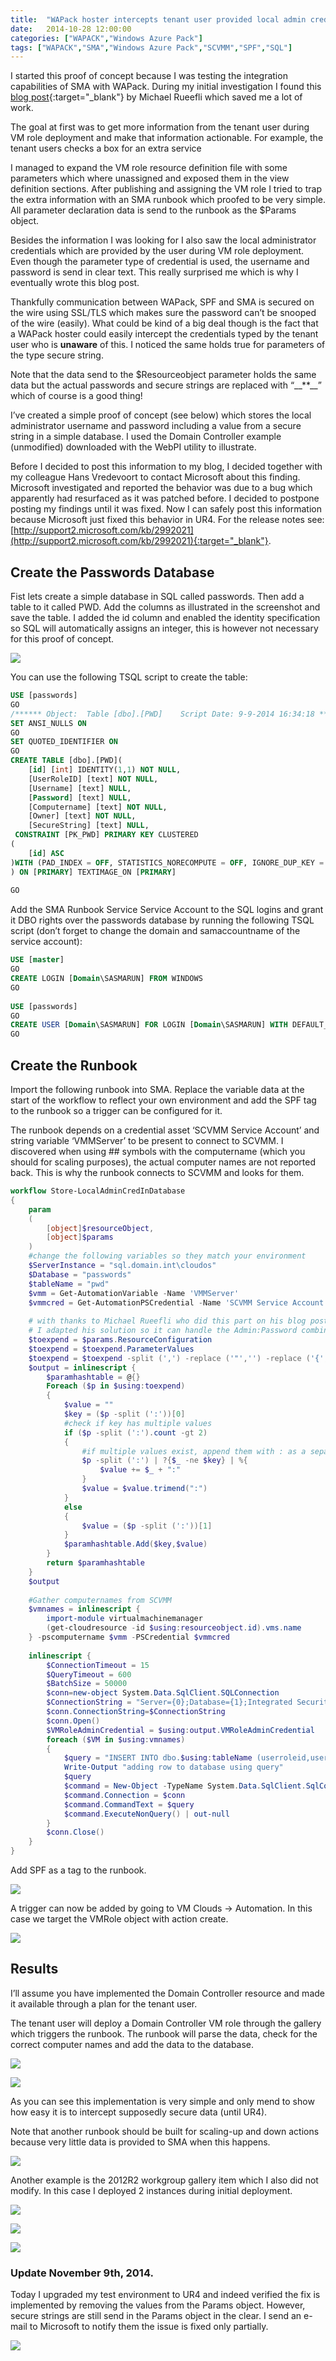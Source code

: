 ```yaml
---
title:  "WAPack hoster intercepts tenant user provided local admin credentials during VM role deployment (fixed in UR4)"
date:   2014-10-28 12:00:00
categories: ["WAPACK","Windows Azure Pack"]
tags: ["WAPACK","SMA","Windows Azure Pack","SCVMM","SPF","SQL"]
---
```

I started this proof of concept because I was testing the integration capabilities of SMA with WAPack. During my initial investigation I found this [blog post](http://www.miru.ch/linking-sma-runbooks-to-azure-pack-vm-cloud-events-and-get-job-parameters/){:target="_blank"} by Michael Rueefli which saved me a lot of work.

The goal at first was to get more information from the tenant user during VM role deployment and make that information actionable. For example, the tenant users checks a box for an extra service

I managed to expand the VM role resource definition file with some parameters which where unassigned and exposed them in the view definition sections. After publishing and assigning the VM role I tried to trap the extra information with an SMA runbook which proofed to be very simple. All parameter declaration data is send to the runbook as the $Params object.

Besides the information I was looking for I also saw the local administrator credentials which are provided by the user during VM role deployment. Even though the parameter type of credential is used, the username and password is send in clear text. This really surprised me which is why I eventually wrote this blog post.

Thankfully communication between WAPack, SPF and SMA is secured on the wire using SSL/TLS which makes sure the password can’t be snooped of the wire (easily). What could be kind of a big deal though is the fact that a WAPack hoster could easily intercept the credentials typed by the tenant user who is **unaware** of this. I noticed the same holds true for parameters of the type secure string.

Note that the data send to the $Resourceobject parameter holds the same data but the actual passwords and secure strings are replaced with “\_\_\*\*\_\_” which of course is a good thing!

I’ve created a simple proof of concept (see below) which stores the local administrator username and password including a value from a secure string in a simple database. I used the Domain Controller example (unmodified) downloaded with the WebPI utility to illustrate.

Before I decided to post this information to my blog, I decided together with my colleague Hans Vredevoort to contact Microsoft about this finding. Microsoft investigated and reported the behavior was due to a bug which apparently had resurfaced as it was patched before. I decided to postpone posting my findings until it was fixed. Now I can safely post this information because Microsoft just fixed this behavior in UR4. For the release notes see: [http://support2.microsoft.com/kb/2992021](http://support2.microsoft.com/kb/2992021){:target="_blank"}.

## Create the Passwords Database

Fist lets create a simple database in SQL called passwords. Then add a table to it called PWD. Add the columns as illustrated in the screenshot and save the table. I added the id column and enabled the identity specification so SQL will automatically assigns an integer, this is however not necessary for this proof of concept.

![](/images/2014-10/table.jpg)

You can use the following TSQL script to create the table:

```sql
USE [passwords]
GO
/****** Object:  Table [dbo].[PWD]    Script Date: 9-9-2014 16:34:18 ******/
SET ANSI_NULLS ON
GO
SET QUOTED_IDENTIFIER ON
GO
CREATE TABLE [dbo].[PWD](
    [id] [int] IDENTITY(1,1) NOT NULL,
    [UserRoleID] [text] NOT NULL,
    [Username] [text] NULL,
    [Password] [text] NULL,
    [Computername] [text] NOT NULL,
    [Owner] [text] NOT NULL,
    [SecureString] [text] NULL,
 CONSTRAINT [PK_PWD] PRIMARY KEY CLUSTERED
(
    [id] ASC
)WITH (PAD_INDEX = OFF, STATISTICS_NORECOMPUTE = OFF, IGNORE_DUP_KEY = OFF, ALLOW_ROW_LOCKS = ON, ALLOW_PAGE_LOCKS = ON) ON [PRIMARY]
) ON [PRIMARY] TEXTIMAGE_ON [PRIMARY]
 
GO
```

Add the SMA Runbook Service Service Account to the SQL logins and grant it DBO rights over the passwords database by running the following TSQL script (don’t forget to change the domain and samaccountname of the service account):

```sql
USE [master]
GO
CREATE LOGIN [Domain\SASMARUN] FROM WINDOWS
GO
 
USE [passwords]
GO
CREATE USER [Domain\SASMARUN] FOR LOGIN [Domain\SASMARUN] WITH DEFAULT_SCHEMA=[dbo]
GO
```

## Create the Runbook

Import the following runbook into SMA. Replace the variable data at the start of the workflow to reflect your own environment and add the SPF tag to the runbook so a trigger can be configured for it.

The runbook depends on a credential asset ‘SCVMM Service Account’ and string variable ‘VMMServer’ to be present to connect to SCVMM. I discovered when using ## symbols with the computername (which you should for scaling purposes), the actual computer names are not reported back. This is why the runbook connects to SCVMM and looks for them.

```powershell
workflow Store-LocalAdminCredInDatabase
{
    param
    (
        [object]$resourceObject,
        [object]$params
    )
    #change the following variables so they match your environment
    $ServerInstance = "sql.domain.int\cloudos"
    $Database = "passwords"
    $tableName = "pwd"
    $vmm = Get-AutomationVariable -Name 'VMMServer'
    $vmmcred = Get-AutomationPSCredential -Name 'SCVMM Service Account'
 
    # with thanks to Michael Rueefli who did this part on his blog post before me
    # I adapted his solution so it can handle the Admin:Password combinations as well.
    $toexpend = $params.ResourceConfiguration
    $toexpend = $toexpend.ParameterValues
    $toexpend = $toexpend -split (',') -replace ('"','') -replace ('{','') -replace ('}','')
    $output = inlinescript {
        $paramhashtable = @{}
        Foreach ($p in $using:toexpend)
        {
            $value = ""
            $key = ($p -split (':'))[0]
            #check if key has multiple values
            if ($p -split (':').count -gt 2)
            {
                #if multiple values exist, append them with : as a separator
                $p -split (':') | ?{$_ -ne $key} | %{
                    $value += $_ + ":"
                }
                $value = $value.trimend(":")
            }
            else
            {
                $value = ($p -split (':'))[1]
            }
            $paramhashtable.Add($key,$value)
        }
        return $paramhashtable
    }
    $output
 
    #Gather computernames from SCVMM
    $vmnames = inlinescript {
        import-module virtualmachinemanager
        (get-cloudresource -id $using:resourceobject.id).vms.name
    } -pscomputername $vmm -PSCredential $vmmcred
 
    inlinescript {
        $ConnectionTimeout = 15
        $QueryTimeout = 600
        $BatchSize = 50000
        $conn=new-object System.Data.SqlClient.SQLConnection
        $ConnectionString = "Server={0};Database={1};Integrated Security=True;Connect Timeout={2}" -f $using:ServerInstance,$using:Database,$ConnectionTimeout
        $conn.ConnectionString=$ConnectionString
        $conn.Open()
        $VMRoleAdminCredential = $using:output.VMRoleAdminCredential
        foreach ($VM in $using:vmnames)
        {
            $query = "INSERT INTO dbo.$using:tableName (userroleid,username,password,ComputerName,Owner,SecureString) VALUES ('$($using:resourceObject.UserRoleID)','$($VMRoleAdminCredential.split     (":")[0])','$($VMRoleAdminCredential.split(":")[1])','$VM','$($using:resourceobject.owner)','$($using:output.DomainControllerWindows2012SafeModeAdminPassword)')"
            Write-Output "adding row to database using query"
            $query
            $command = New-Object -TypeName System.Data.SqlClient.SqlCommand
            $command.Connection = $conn
            $command.CommandText = $query
            $command.ExecuteNonQuery() | out-null
        }
        $conn.Close()
    }
}
```

Add SPF as a tag to the runbook.

![](/images/2014-10/spftag.jpg)

A trigger can now be added by going to VM Clouds -> Automation. In this case we target the VMRole object with action create.

![](/images/2014-10/vmrolecreatetrigger.jpg)

## Results

I’ll assume you have implemented the Domain Controller resource and made it available through a plan for the tenant user.

The tenant user will deploy a Domain Controller VM role through the gallery which triggers the runbook. The runbook will parse the data, check for the correct computer names and add the data to the database.

![](/images/2014-10/runbookoutput.jpg)

![](/images/2014-10/tableresult.jpg)

As you can see this implementation is very simple and only mend to show how easy it is to intercept supposedly secure data (until UR4).

Note that another runbook should be built for scaling-up and down actions because very little data is provided to SMA when this happens.

![](/images/2014-10/vmroletenantview.jpg)

Another example is the 2012R2 workgroup gallery item which I also did not modify. In this case I deployed 2 instances during initial deployment.

![](/images/2014-10/vmroletenantview2.jpg)

![](/images/2014-10/runbookoutput2.jpg)

![](/images/2014-10/tableresult2.jpg)

### Update November 9th, 2014.
Today I upgraded my test environment to UR4 and indeed verified the fix is implemented by removing the values from the Params object.
However, secure strings are still send in the Params object in the clear. I send an e-mail to Microsoft to notify them the issue is fixed only partially.

![](/images/2014-10/securestring.jpg)